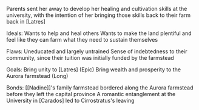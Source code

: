 Parents sent her away to develop her healing and cultivation skills at the university, with the intention of her bringing those skills back to their farm back in [Latres]

Ideals:
	Wants to help and heal others
	Wants to make the land plentiful and feel like they can farm what they need to sustain themselves

Flaws:
	Uneducated and largely untrained
	Sense of indebtedness to their community, since their tuition was initially funded by the farmstead

Goals:
	Bring unity to [Latres] (Epic)
	Bring wealth and prosperity to the Aurora farmstead (Long)

Bonds:
	[[Nadine]]'s family farmstead bordered along the Aurora farmstead before they left the capital province
	A romantic entanglement at the University in [Carados] led to Cirrostratus's leaving 